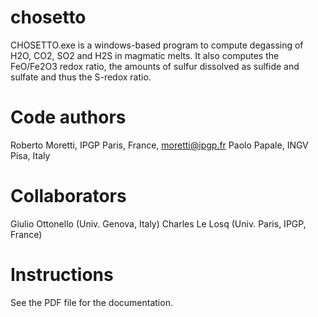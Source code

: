 # chosetto

CHOSETTO.exe is a windows-based program to compute degassing of H2O, CO2, SO2 and H2S in magmatic melts. It also computes the FeO/Fe2O3 redox ratio, the amounts of sulfur dissolved as sulfide and sulfate and thus the S-redox ratio.

# Code authors

Roberto Moretti, IPGP Paris, France, moretti@ipgp.fr
Paolo Papale, INGV Pisa, Italy

# Collaborators

Giulio Ottonello (Univ. Genova, Italy) 
Charles Le Losq (Univ. Paris, IPGP, France)

# Instructions

See the PDF file for the documentation.
